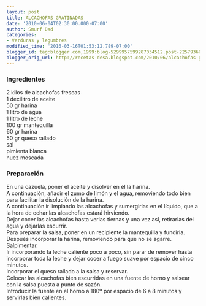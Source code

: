 ```yaml
---
layout: post
title: ALCACHOFAS GRATINADAS
date: '2010-06-04T02:30:00.000-07:00'
author: Smurf Dad
categories:
- Verduras y legumbres
modified_time: '2016-03-16T01:53:12.789-07:00'
blogger_id: tag:blogger.com,1999:blog-5299957599287034512.post-2257936071262919481
blogger_orig_url: http://recetas-desa.blogspot.com/2010/06/alcachofas-gratinadas_4.html
---
```


<h3>Ingredientes</h3><p>2 kilos de alcachofas frescas<br/>1 decilitro de aceite<br/>50 gr harina<br/>1 litro de agua<br/>1 litro de leche<br/>100 gr mantequilla<br/>60 gr harina<br/>50 gr queso rallado<br/>sal<br/>pimienta blanca<br/>nuez moscada<br/></p><h3>Preparaci&oacute;n</h3><p>En una cazuela, poner el aceite y disolver en &eacute;l la harina.<br/>A continuaci&oacute;n, a&ntilde;adir el zumo de lim&oacute;n y el agua, removiendo todo bien para facilitar la disoluci&oacute;n de la harina.<br/>A continuaci&oacute;n ir limpiando las alcachofas y sumergirlas en el l&iacute;quido, que a la hora de echar las alcachofas estar&aacute; hirviendo.<br/>Dejar cocer las alcachofas hasta verlas tiernas y una vez as&iacute;, retirarlas del agua y dejarlas escurrir.<br/>Para preparar la salsa, poner en un recipiente la mantequilla y fundirla.<br/>Despu&eacute;s incorporar la harina, removiendo para que no se agarre. Salpimentar.<br/>Ir incorporando la leche caliente poco a poco, sin parar de remover hasta incorporar toda la leche y dejar cocer a fuego suave por espacio de cinco minutos.<br/>Incorporar el queso rallado a la salsa y reservar.<br/>Colocar las alcachofas bien escurridas en una fuente de horno y salsear con la salsa puesta a punto de saz&oacute;n.<br/>Introducir la fuente en el horno a 180&ordm; por espacio de 6 a 8 minutos y servirlas bien calientes.<br/></p>